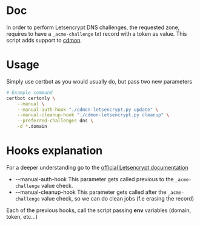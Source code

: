 # Doc

In order to perform Letsencrypt DNS challenges, the requested zone, requires to have a `_acme-challenge` txt record with a token as value.
This script adds support to [cdmon](https://www.cdmon.com/).

# Usage
Simply use certbot as you would usually do, but pass two new parameters 

```bash
# Example command
certbot certonly \
    --manual \
    --manual-auth-hook "./cdmon-letsencrypt.py update" \
    --manual-cleanup-hook "./cdmon-letsencrypt.py cleanup" \
    --preferred-challenges dns \
    -d *.domain
```
# Hooks explanation
For a deeper understanding go to the [official Letsencrypt documentation](https://eff-certbot.readthedocs.io/en/latest/using.html#hooks)
- --manual-auth-hook
    This parameter gets called previous to the `_acme-challenge` value check.
- --manual-cleanup-hook
    This parameter gets called after the `_acme-challenge` value check, so we can do clean jobs (f.e erasing the record)

Each of the previous hooks, call the script passing **env** variables (domain, token, etc...)
